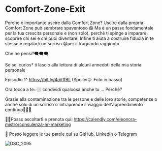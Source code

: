 # Comfort-Zone-Exit
Perchè è importante uscire dalla Comfort Zone?
Uscire dalla propria Comfort Zone può sembrare spaventoso  😱
Ma è un passo fondamentale per la tua  crescita personale e (non solo), perchè ti spinge a imparare, scoprire chi sei e chi puoi diventare. Infine ti aiuta a costruire  fiducia in te stesso e regalarti un sorriso 😁per il traguardo raggiunto.

Che ne pensi?🗨️🗨️🗨️

Se sei curios* ti lascio alla lettura di alcuni annedoti della mia storia personale

Episodio 1^ https://bit.ly/4aVffBL (Spoiler🤐: Foto in basso)

Ora tocca a te👉🏼 condividi qualcosa anche tu ... Perchè?

Grazie alla contaminazione tra le persone e delle loro storie, competenze o anche solo di un sorriso si intraprende il viaggio dell'apprendimento continuo👣👣👣

👂🏼Posso ascoltarti e prenota qui: https://calendly.com/eleonora-mistro/consulenza-hr-marketing

👀 Posso leggere le tue parole qui su GitHub, Linkedin o Telegram

![DSC_2095](https://github.com/EleonoraMistro/Comfort-Zone-Exit/assets/171784445/d73e8862-7068-4541-886a-f10a65eb72cc)






